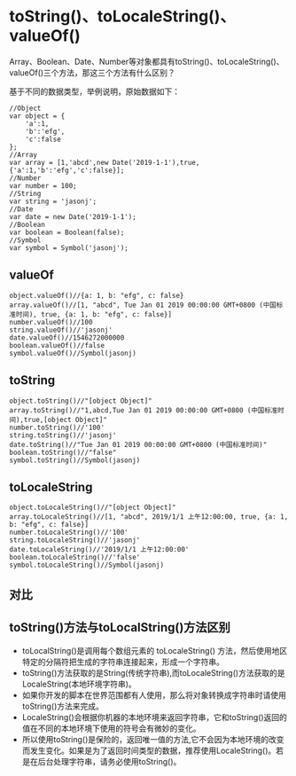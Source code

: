 # toString()、toLocaleString()、valueOf()
Array、Boolean、Date、Number等对象都具有toString()、toLocaleString()、valueOf()三个方法，那这三个方法有什么区别？

基于不同的数据类型，举例说明，原始数据如下：
```
//Object 
var object = {
    'a':1,
    'b':'efg',
    'c':false
};
//Array
var array = [1,'abcd',new Date('2019-1-1'),true,{'a':1,'b':'efg','c':false}];
//Number
var number = 100;
//String
var string = 'jasonj';
//Date
var date = new Date('2019-1-1');
//Boolean
var boolean = Boolean(false);
//Symbol
var symbol = Symbol('jasonj');
```


## valueOf
```
object.valueOf()//{a: 1, b: "efg", c: false}
array.valueOf()//[1, "abcd", Tue Jan 01 2019 00:00:00 GMT+0800 (中国标准时间), true, {a: 1, b: "efg", c: false}]
number.valueOf()//100
string.valueOf()//'jasonj'
date.valueOf()//1546272000000
boolean.valueOf()//false
symbol.valueOf()//Symbol(jasonj)
```

## toString
```
object.toString()//"[object Object]"
array.toString()//"1,abcd,Tue Jan 01 2019 00:00:00 GMT+0800 (中国标准时间),true,[object Object]"
number.toString()//'100'
string.toString()//'jasonj'
date.toString()//"Tue Jan 01 2019 00:00:00 GMT+0800 (中国标准时间)"
boolean.toString()//"false"
symbol.toString()//Symbol(jasonj)
```

## toLocaleString
```
object.toLocaleString()//"[object Object]"
array.toLocaleString()//[1, "abcd", 2019/1/1 上午12:00:00, true, {a: 1, b: "efg", c: false}]
number.toLocaleString()//'100'
string.toLocaleString()//'jasonj'
date.toLocaleString()//'2019/1/1 上午12:00:00'
boolean.toLocaleString()//'false'
symbol.toLocaleString()//Symbol(jasonj)
```

## 对比


## toString()方法与toLocalString()方法区别
- toLocalString()是调用每个数组元素的 toLocaleString() 方法，然后使用地区特定的分隔符把生成的字符串连接起来，形成一个字符串。
- toString()方法获取的是String(传统字符串),而toLocaleString()方法获取的是LocaleString(本地环境字符串)。
- 如果你开发的脚本在世界范围都有人使用，那么将对象转换成字符串时请使用toString()方法来完成。
- LocaleString()会根据你机器的本地环境来返回字符串，它和toString()返回的值在不同的本地环境下使用的符号会有微妙的变化。
- 所以使用toString()是保险的，返回唯一值的方法,它不会因为本地环境的改变而发生变化。如果是为了返回时间类型的数据，推荐使用LocaleString()。若是在后台处理字符串，请务必使用toString()。